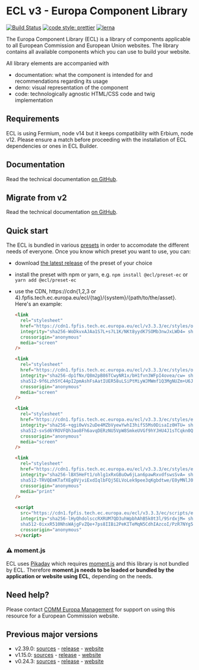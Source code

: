 # ECL v3 - Europa Component Library

[![Build Status](https://drone.fpfis.eu/api/badges/ec-europa/europa-component-library/status.svg)](https://drone.fpfis.eu/ec-europa/europa-component-library)
[![code style: prettier](https://img.shields.io/badge/code_style-prettier-ff69b4.svg?style=flat-square)](https://github.com/prettier/prettier)
[![lerna](https://img.shields.io/badge/maintained%20with-lerna-cc00ff.svg)](https://lernajs.io/)

The Europa Component Library (ECL) is a library of components applicable to all European Commission and European Union websites. The library contains all available components which you can use to build your website.

All library elements are accompanied with

- documentation: what the component is intended for and recommendations regarding its usage
- demo: visual representation of the component
- code: technologically agnostic HTML/CSS code and twig implementation

## Requirements

ECL is using Fermium, node v14 but it keeps compatibility with Erbium, node v12. Please ensure a match before proceeding with the installation of ECL dependencies or ones in ECL Builder.

## Documentation

Read the technical documentation [on GitHub](docs/README.md).

## Migrate from v2

Read the technical documentation [on GitHub](docs/Migrating-v3.md).

## Quick start

The ECL is bundled in various [presets](docs/presets.md) in order to accomodate the different needs of everyone. Once you know which preset you want to use, you can:

- download [the latest release](https://github.com/ec-europa/europa-component-library/releases/latest) of the preset of your choice
- install the preset with npm or yarn, e.g. `npm install @ecl/preset-ec` or `yarn add @ecl/preset-ec`
- use the CDN, https://cdn{1,2,3 or 4}.fpfis.tech.ec.europa.eu/ecl/{tag}/{system}/{path/to/the/asset}. Here's an example:

  ```html
  <link
    rel="stylesheet"
    href="https://cdn1.fpfis.tech.ec.europa.eu/ecl/v3.3.3/ec/styles/optional/ecl-ec-default.css"
    integrity="sha256-WoDkvxAJAa1S7L+s7L1K/NKt8yydK7SOMb3nwJxLWD4= sha384-Dxis5gHgzlNrUdoI7V5UfyI6Q4uCk8VjQC8LOy1B5pvaSMch5YZ/g8dWcQVmDNtg sha512-CviMi1QzyLWflY6d8dRhT9xkXEaq4T0YZ2zLdP71mAc/QfvEcqvLtUi8oY34RHWWLTEYFpgj6ogEMNXOjMjMQQ=="
    crossorigin="anonymous"
    media="screen"
  />
  ```

  ```html
  <link
    rel="stylesheet"
    href="https://cdn1.fpfis.tech.ec.europa.eu/ecl/v3.3.3/ec/styles/optional/ecl-reset.css"
    integrity="sha256-dp1fNx/Q8m2pB86TCwyNR1x/bH1fvn3WFpI4ovea/cw= sha384-y5e3QBPtjN9R+r92JKRrAEoelW73rlVpS534yIqmCEhBE3ENg751fXYYCG/nOoo2
    sha512-9f6Lzh5YC44pI2pmAshFsAatIUER58uLSiPtMiyWJMWmf1Q3MgNUZm+U6JiP37YX7NzVmF8zJ7ChN8GP1T0K6Q=="
    crossorigin="anonymous"
    media="screen"
  />
  ```

  ```html
  <link
    rel="stylesheet"
    href="https://cdn1.fpfis.tech.ec.europa.eu/ecl/v3.3.3/ec/styles/ecl-ec.css"
    integrity="sha256-+qgi0wVs2uDe4MZbVyewYwhI3hifS5Ms0DisaIz0HTU= sha384-mpKSzb31K+se5ty8qB5yrPzht7uEo9sp35VeoSg2uXLD7yJ3oSBdEHIamP2UuDD3
    sha512-svSd6YROVFQh3ao8Fh6avqDERzNU5VpW8SmkeUVGf9hYJHU4J1sTCqkn0Q72YkaYL4/JUr3SF05vU3sun03z3Q=="
    crossorigin="anonymous"
    media="screen"
  />
  ```

  ```html
  <link
    rel="stylesheet"
    href="https://cdn1.fpfis.tech.ec.europa.eu/ecl/v3.3.3/ec/styles/ecl-ec-print.css"
    integrity="sha256-lBX5HeFt1/ohlg1xRxGBuOw6jLan6pawRxvdfswsSvA= sha384-bHxjbcrC/F+ioaWiUH7mWEPFbAZstJ7taINv/HdjT1OiibN10j5iJ2RYOwl7nwyv
    sha512-TRVQEmKTafXEg0VjviExdIqlbFQj5ELVoLek9pee3qKgbdtwe/E0yMNlJ0PZx9j9Ieh+YWtK8bXHP7Eq1yR7Mw=="
    crossorigin="anonymous"
    media="print"
  />
  ```

  ```html
  <script
    src="https://cdn1.fpfis.tech.ec.europa.eu/ecl/v3.3.3/ec/scripts/ecl-ec.js"
    integrity="sha256-lHyQhdolsccRXRUM7QD3uhWpbhAhB5k0t3l/9SrdxjM= sha384-MMeVW20aRMI8eTWNS57uBdixaP3wtA8g0Gx7szcYmyWW9B8io1N0igLdXGnRVltV
    sha512-0ixxR510NhsWAjgFvZQe+7ps8IIBi2PeKITeMqN5CdhIAzcoI/PzR7NYg5cCR32UGNTVV6cNKNB3nVN1X/r4ig=="
    crossorigin="anonymous"
  ></script>
  ```

### :warning: moment.js

ECL uses [Pikaday](https://github.com/Pikaday/Pikaday) which requires [moment.js](https://momentjs.com/) and this library is not bundled by ECL.
Therefore **moment.js needs to be loaded or bundled by the application or website using ECL**, depending on the needs.

## Need help?

Please contact [COMM Europa Management](mailto:Europamanagement@ec.europa.eu) for support on using this resource for a European Commission website.

## Previous major versions

- v2.39.0: [sources](https://github.com/ec-europa/europa-component-library/tree/v2) - [release](https://github.com/ec-europa/europa-component-library/releases/tag/v2.39.0) - [website](https://ec.europa.eu/component-library/v2.39.0/)
- v1.15.0: [sources](https://github.com/ec-europa/europa-component-library/tree/v1) - [release](https://github.com/ec-europa/europa-component-library/releases/tag/v1.15.0) - [website](https://ec.europa.eu/component-library/v1.15.0/)
- v0.24.3: [sources](https://github.com/ec-europa/europa-component-library/tree/v0) - [release](https://github.com/ec-europa/europa-component-library/releases/tag/v0.24.3) - [website](https://ec.europa.eu/component-library/v0.24.3/)
